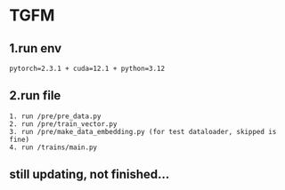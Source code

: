 [//]: # (# Text feature and Graph feature Fusion Model&#40;TGFM&#41;)
# TGFM
## 1.run env
    pytorch=2.3.1 + cuda=12.1 + python=3.12
## 2.run file
    1. run /pre/pre_data.py
    2. run /pre/train_vector.py
    3. run /pre/make_data_embedding.py (for test dataloader, skipped is fine)
    4. run /trains/main.py


## still updating, not finished...